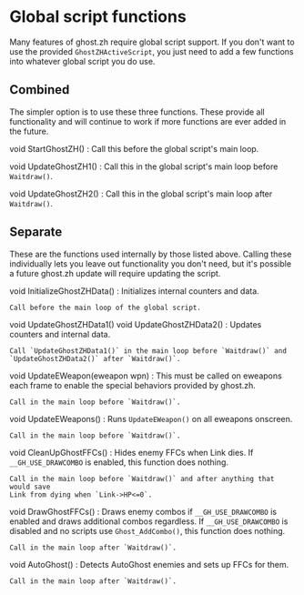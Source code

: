 # Global script functions

Many features of ghost.zh require global script support. If you don't want
to use the provided `GhostZHActiveScript`, you just need to add a few functions
into whatever global script you do use.

## Combined

The simpler option is to use these three functions. These provide all
functionality and will continue to work if more functions are ever added
in the future.

void StartGhostZH()
:   Call this before the global script's main loop.

void UpdateGhostZH1()
:   Call this in the global script's main loop before `Waitdraw()`.

void UpdateGhostZH2()
:   Call this in the global script's main loop after `Waitdraw()`.

## Separate

These are the functions used internally by those listed above. Calling these
individually lets you leave out functionality you don't need, but it's possible
a future ghost.zh update will require updating the script.

void InitializeGhostZHData()
:   Initializes internal counters and data.

    Call before the main loop of the global script.

void UpdateGhostZHData1()
void UpdateGhostZHData2()
:   Updates counters and internal data.

    Call `UpdateGhostZHData1()` in the main loop before `Waitdraw()` and
    `UpdateGhostZHData2()` after `Waitdraw()`.

void UpdateEWeapon(eweapon wpn)
:   This must be called on eweapons each frame to enable the special behaviors
    provided by ghost.zh.
    
    Call in the main loop before `Waitdraw()`.

void UpdateEWeapons()
:   Runs `UpdateEWeapon()` on all eweapons onscreen.
    
    Call in the main loop before `Waitdraw()`.

void CleanUpGhostFFCs()
:   Hides enemy FFCs when Link dies. If `__GH_USE_DRAWCOMBO` is enabled, this function does nothing.
    
    Call in the main loop before `Waitdraw()` and after anything that would save
    Link from dying when `Link->HP<=0`.

void DrawGhostFFCs()
:   Draws enemy combos if `__GH_USE_DRAWCOMBO` is enabled and draws additional
    combos regardless. If `__GH_USE_DRAWCOMBO` is disabled and no scripts use
    `Ghost_AddCombo()`, this function does nothing.
    
    Call in the main loop after `Waitdraw()`.

void AutoGhost()
:   Detects AutoGhost enemies and sets up FFCs for them.
    
    Call in the main loop after `Waitdraw()`.
